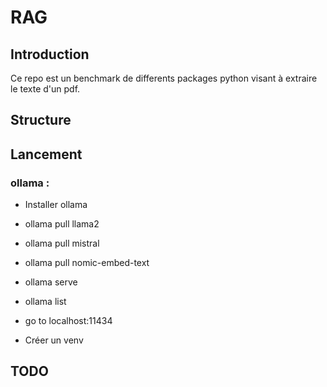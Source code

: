 # RAG

## Introduction
Ce repo est un benchmark de differents packages python visant à extraire le texte d'un pdf.

## Structure

## Lancement

### ollama :  
* Installer ollama  
* ollama pull llama2  
* ollama pull mistral  
* ollama pull nomic-embed-text
* ollama serve  

* ollama list  
* go to localhost:11434  


* Créer un venv


## TODO



